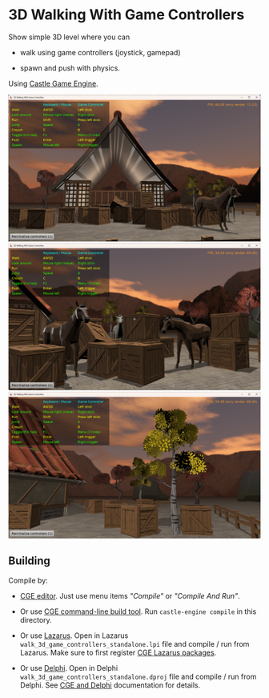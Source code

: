 # 3D Walking With Game Controllers

Show simple 3D level where you can

- walk using game controllers (joystick, gamepad)

- spawn and push with physics.

Using [Castle Game Engine](https://castle-engine.io/).

![Screenshot](screenshot.png)
![Screenshot](screenshot2.png)
![Screenshot](screenshot3.png)

## Building

Compile by:

- [CGE editor](https://castle-engine.io/editor). Just use menu items _"Compile"_ or _"Compile And Run"_.

- Or use [CGE command-line build tool](https://castle-engine.io/build_tool). Run `castle-engine compile` in this directory.

- Or use [Lazarus](https://www.lazarus-ide.org/). Open in Lazarus `walk_3d_game_controllers_standalone.lpi` file and compile / run from Lazarus. Make sure to first register [CGE Lazarus packages](https://castle-engine.io/lazarus).

- Or use [Delphi](https://www.embarcadero.com/products/Delphi). Open in Delphi `walk_3d_game_controllers_standalone.dproj` file and compile / run from Delphi. See [CGE and Delphi](https://castle-engine.io/delphi) documentation for details.